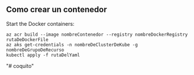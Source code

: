 Como crear un contenedor
-----
Start the Docker containers:

    az acr build --image nombreContenedor --registry nombreDockerRegistry rutaDeDockerFile
    az aks get-credentials -n nombreDeClusterDeKube -g nombreDeGrupoDeRecurso
    kubectl apply -f rutaDelYaml
    
"# coquito" 
